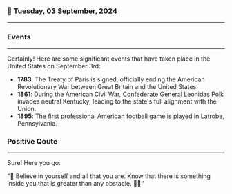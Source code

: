 ### 📅 Tuesday, 03 September, 2024
------
### Events
------
Certainly! Here are some significant events that have taken place in the United States on September 3rd:

- **1783**: The Treaty of Paris is signed, officially ending the American Revolutionary War between Great Britain and the United States.
- **1861**: During the American Civil War, Confederate General Leonidas Polk invades neutral Kentucky, leading to the state's full alignment with the Union.
- **1895**: The first professional American football game is played in Latrobe, Pennsylvania.
### Positive Qoute
------
Sure! Here you go:

"🌟 Believe in yourself and all that you are. Know that there is something inside you that is greater than any obstacle. 💪✨"
